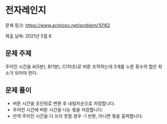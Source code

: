 # 전자레인지
문제 링크: https://www.acmicpc.net/problem/10162

제출 날짜: 2021년 5월 6

## 문제 주제
주어진 시간을 A(5분), B(1분), C(10초)로 버튼 조작하는데 3개를 누른 횟수의 합은 최소가 되어야 한다.

## 문제 풀이
+ 버튼 시간을 초단위로 변환 후 내림차순으로 저장합니다.
+ 주어진 시간에 버튼 시간을 나눈 몫을 저장합니다.
+ 만약 주어진 시간을 다 쓰지 못할 경우 -1 반환, 아니면 몫을 출력합니다.
